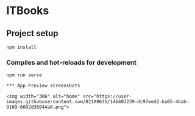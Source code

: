 # ITBooks

## Project setup
```
npm install
```

### Compiles and hot-reloads for development
```
npm run serve

*** App Preview screenshots

<img width="306" alt="home" src="https://user-images.githubusercontent.com/82100635/146403239-dc97eed2-ba05-4bab-9109-6602d36044a8.png">
